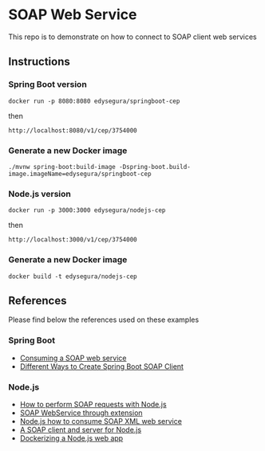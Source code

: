 # SOAP Web Service

This repo is to demonstrate on how to connect to SOAP client web services

## Instructions

### Spring Boot version

```
docker run -p 8080:8080 edysegura/springboot-cep
```

then

```
http://localhost:8080/v1/cep/3754000
```

### Generate a new Docker image

```
./mvnw spring-boot:build-image -Dspring-boot.build-image.imageName=edysegura/springboot-cep
```

### Node.js version

```
docker run -p 3000:3000 edysegura/nodejs-cep
```

then

```
http://localhost:3000/v1/cep/3754000
```

### Generate a new Docker image

```
docker build -t edysegura/nodejs-cep
```

## References

Please find below the references used on these examples

### Spring Boot

- [Consuming a SOAP web service](https://spring.io/guides/gs/consuming-web-service/)
- [Different Ways to Create Spring Boot SOAP Client](https://www.devglan.com/spring-boot/spring-boot-soap-client)

### Node.js

- [How to perform SOAP requests with Node.js](https://medium.com/better-programming/how-to-perform-soap-requests-with-node-js-4a9627070eb6)
- [SOAP WebService through extension](https://medium.com/@markos12/consumindo-o-webservice-dos-correios-soap-via-extens%C3%A3o-do-1b087bf290fb)
- [Node.js how to consume SOAP XML web service](https://stackoverflow.com/a/45929815/1634092)
- [A SOAP client and server for Node.js](https://github.com/vpulim/node-soap)
- [Dockerizing a Node.js web app](https://nodejs.org/fr/docs/guides/nodejs-docker-webapp/)